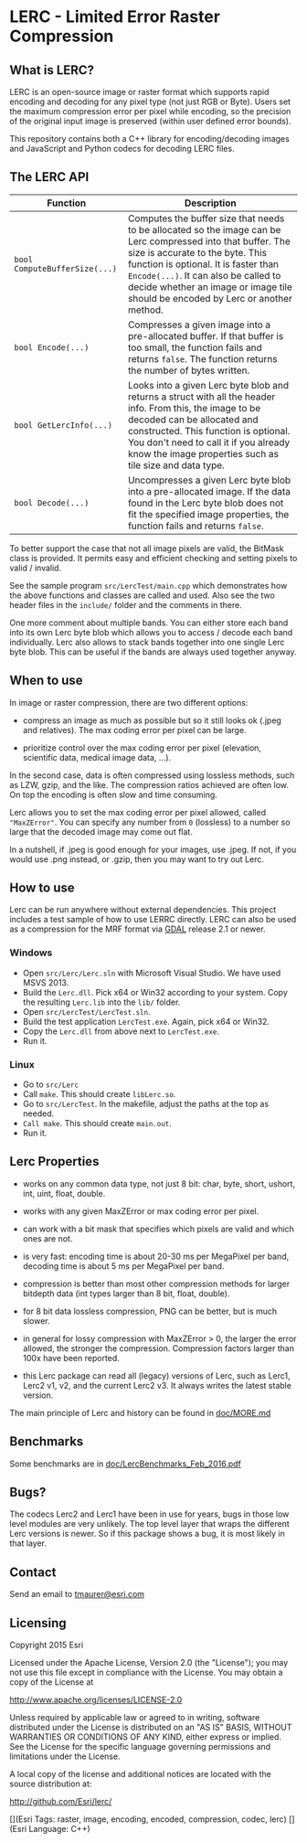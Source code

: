# LERC - Limited Error Raster Compression

## What is LERC?

LERC is an open-source image or raster format which supports rapid encoding and decoding for any pixel type (not just RGB or Byte). Users set the maximum compression error per pixel while encoding, so the precision of the original input image is preserved (within user defined error bounds).

This repository contains both a C++ library for encoding/decoding images and JavaScript and Python codecs for decoding LERC files.

## The LERC API

Function | Description
--- | ---
`bool ComputeBufferSize(...)` | Computes the buffer size that needs to be allocated so the image can be Lerc compressed into that buffer. The size is accurate to the byte. This function is optional. It is faster than `Encode(...)`. It can also be called to decide whether an image or image tile should be encoded by Lerc or another method.
`bool Encode(...)` | Compresses a given image into a pre-allocated buffer. If that buffer is too small, the function fails and returns `false`. The function returns the number of bytes written.
`bool GetLercInfo(...)` | Looks into a given Lerc byte blob and returns a struct with all the header info. From this, the image to be decoded can be allocated and constructed. This function is optional. You don't need to call it if you already know the image properties such as tile size and data type.
`bool Decode(...)` | Uncompresses a given Lerc byte blob into a pre-allocated image. If the data found in the Lerc byte blob does not fit the specified image properties, the function fails and returns `false`.


To better support the case that not all image pixels are valid, the BitMask class is provided. It permits easy and efficient checking and setting pixels to valid / invalid.

See the sample program `src/LercTest/main.cpp` which demonstrates how the above functions and classes are called and used. Also see the two header files in the `include/` folder and the comments in there.

One more comment about multiple bands. You can either store each band into its own Lerc byte blob which allows you to access / decode each band individually. Lerc also allows to stack bands together into one single Lerc byte blob. This can be useful if the bands are always used together anyway.

## When to use

In image or raster compression, there are two different options:

- compress an image as much as possible but so it still looks ok
  (.jpeg and relatives). The max coding error per pixel can be large.

- prioritize control over the max coding error per pixel (elevation,
  scientific data, medical image data, ...).

In the second case, data is often compressed using lossless methods, such as LZW, gzip, and the like. The compression ratios achieved are often low. On top the encoding is often slow and time consuming.

Lerc allows you to set the max coding error per pixel allowed, called `"MaxZError"`. You can specify any number from `0` (lossless) to a number so large that the decoded image may come out flat.

In a nutshell, if .jpeg is good enough for your images, use .jpeg. If not, if you would use .png instead, or .gzip, then you may want to try out Lerc.

## How to use

Lerc can be run anywhere without external dependencies.  This project includes a test sample of how to use LERRC directly.
LERC can also be used as a compression for the MRF format via [GDAL](http://gdal.org) release 2.1 or newer.  

### Windows

- Open `src/Lerc/Lerc.sln` with Microsoft Visual Studio. We have used MSVS 2013.
- Build the `Lerc.dll`. Pick x64 or Win32 according to your system. Copy the resulting `Lerc.lib` into the `lib/` folder.
- Open `src/LercTest/LercTest.sln`.
- Build the test application `LercTest.exe`. Again, pick x64 or Win32.
- Copy the `Lerc.dll` from above next to `LercTest.exe`.
- Run it.

### Linux

- Go to `src/Lerc`
- Call `make`. This should create `libLerc.so`.
- Go to `src/LercTest`. In the makefile, adjust the paths at the top as needed.
- `Call make`. This should create `main.out`.
- Run it.

## Lerc Properties

- works on any common data type, not just 8 bit:
  char, byte, short, ushort, int, uint, float, double.

- works with any given MaxZError or max coding error per pixel.

- can work with a bit mask that specifies which pixels are valid
  and which ones are not.

- is very fast: encoding time is about 20-30 ms per MegaPixel per band, decoding time is about 5 ms per MegaPixel per band.

- compression is better than most other compression methods for
  larger bitdepth data (int types larger than 8 bit, float, double).  

- for 8 bit data lossless compression, PNG can be better, but is
  much slower.

- in general for lossy compression with MaxZError > 0, the larger
  the error allowed, the stronger the compression.
  Compression factors larger than 100x have been reported.

- this Lerc package can read all (legacy) versions of Lerc, such as Lerc1, Lerc2 v1, v2, and the current Lerc2 v3. It always writes the latest stable version.

The main principle of Lerc and history can be found in [doc/MORE.md](doc/MORE.md)

## Benchmarks

Some benchmarks are in
[doc/LercBenchmarks_Feb_2016.pdf](doc/LercBenchmarks_Feb_2016.pdf)

## Bugs?

The codecs Lerc2 and Lerc1 have been in use for years, bugs in those low level modules are very unlikely. The top level layer that wraps the different Lerc versions is newer. So if this package shows a bug, it is most likely in that layer.

## Contact

Send an email to <a href="mailto:tmaurer@esri.com">tmaurer@esri.com</a>

## Licensing

Copyright 2015 Esri

Licensed under the Apache License, Version 2.0 (the "License");
you may not use this file except in compliance with the License.
You may obtain a copy of the License at

http://www.apache.org/licenses/LICENSE-2.0

Unless required by applicable law or agreed to in writing, software distributed under the License is distributed on an "AS IS" BASIS, WITHOUT WARRANTIES OR CONDITIONS OF ANY KIND, either express or implied.
See the License for the specific language governing permissions and limitations under the License.

A local copy of the license and additional notices are located with the source distribution at:

http://github.com/Esri/lerc/

[](Esri Tags: raster, image, encoding, encoded, compression, codec, lerc)
[](Esri Language: C++)
